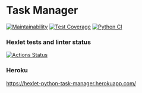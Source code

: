 # Task Manager

[![Maintainability](https://api.codeclimate.com/v1/badges/402c7a623a0129bd4e3c/maintainability)](https://codeclimate.com/github/vetalpaprotsky/python-project-lvl4/maintainability)
[![Test Coverage](https://api.codeclimate.com/v1/badges/402c7a623a0129bd4e3c/test_coverage)](https://codeclimate.com/github/vetalpaprotsky/python-project-lvl4/test_coverage)
[![Python CI](https://github.com/vetalpaprotsky/python-project-lvl4/workflows/Python%20CI/badge.svg)](https://github.com/vetalpaprotsky/python-project-lvl4/actions)

### Hexlet tests and linter status
[![Actions Status](https://github.com/vetalpaprotsky/python-project-lvl4/workflows/hexlet-check/badge.svg)](https://github.com/vetalpaprotsky/python-project-lvl4/actions)

### Heroku
https://hexlet-python-task-manager.herokuapp.com/
